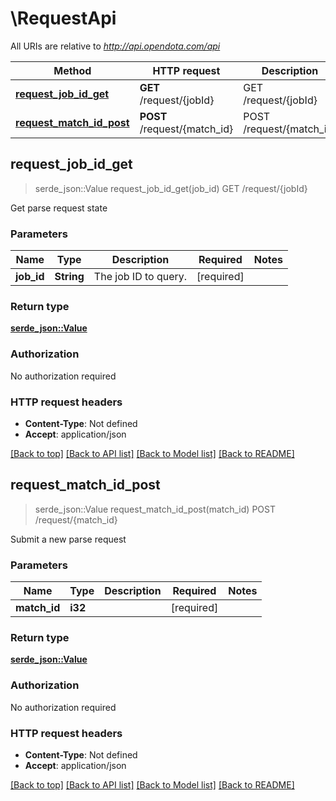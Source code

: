 # \RequestApi

All URIs are relative to *http://api.opendota.com/api*

Method | HTTP request | Description
------------- | ------------- | -------------
[**request_job_id_get**](RequestApi.md#request_job_id_get) | **GET** /request/{jobId} | GET /request/{jobId}
[**request_match_id_post**](RequestApi.md#request_match_id_post) | **POST** /request/{match_id} | POST /request/{match_id}



## request_job_id_get

> serde_json::Value request_job_id_get(job_id)
GET /request/{jobId}

Get parse request state

### Parameters


Name | Type | Description  | Required | Notes
------------- | ------------- | ------------- | ------------- | -------------
**job_id** | **String** | The job ID to query. | [required] |

### Return type

[**serde_json::Value**](serde_json::Value.md)

### Authorization

No authorization required

### HTTP request headers

- **Content-Type**: Not defined
- **Accept**: application/json

[[Back to top]](#) [[Back to API list]](../README.md#documentation-for-api-endpoints) [[Back to Model list]](../README.md#documentation-for-models) [[Back to README]](../README.md)


## request_match_id_post

> serde_json::Value request_match_id_post(match_id)
POST /request/{match_id}

Submit a new parse request

### Parameters


Name | Type | Description  | Required | Notes
------------- | ------------- | ------------- | ------------- | -------------
**match_id** | **i32** |  | [required] |

### Return type

[**serde_json::Value**](serde_json::Value.md)

### Authorization

No authorization required

### HTTP request headers

- **Content-Type**: Not defined
- **Accept**: application/json

[[Back to top]](#) [[Back to API list]](../README.md#documentation-for-api-endpoints) [[Back to Model list]](../README.md#documentation-for-models) [[Back to README]](../README.md)

